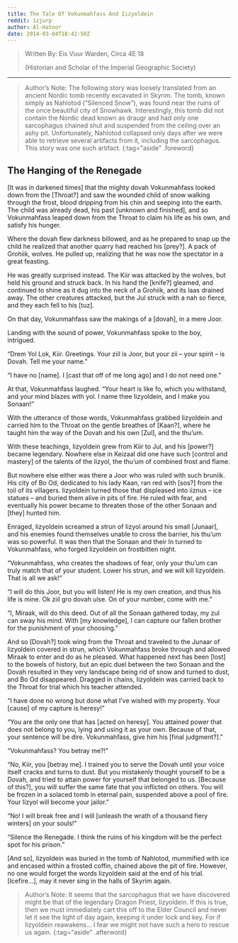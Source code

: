 ```yaml
---
title: The Tale Of Vokunmahfass And Iizyoldein
reddit: 1zjurp
author: Al-Hatoor
date: 2014-03-04T18:42:50Z
---
```


> Written By: Eis Vuur Warden, Circa 4E 18
>
> (Historian and Scholar of the Imperial Geographic Society)

---

> Author’s Note: The following story was loosely translated from an ancient
> Nordic tomb recently excavated in Skyrim. The tomb, known simply as Nahlotod
> (“Silenced Snow”), was found near the ruins of the once beautiful city of
> Snowhawk. Interestingly, this tomb did not contain the Nordic dead known as
> draugr and had only one sarcophagus chained shut and suspended from the
> ceiling over an ashy pit. Unfortunately, Nahlotod collapsed only days after we
> were able to retrieve several artifacts from it, including the sarcophagus.
> This story was one such artifact.
{:tag="aside" .foreword}

## The Hanging of the Renegade

\[It was in darkened times\] that the mighty dovah Vokunmahfass looked down from
the \[Throat?\] and saw the wounded child of snow walking through the frost,
blood dripping from his chin and seeping into the earth. The child was already
dead, his past \[unknown and finished\], and so Vokunmahfass leaped down from
the Throat to claim his life as his own, and satisfy his hunger.

Where the dovah flew darkness billowed, and as he prepared to snap up the child
he realized that another quarry had reached his \[prey?\]. A pack of Grohiik,
wolves. He pulled up, realizing that he was now the spectator in a great
feasting.

He was greatly surprised instead. The Kiir was attacked by the wolves, but held
his ground and struck back. In his hand the \[knife?\] gleamed, and continued to
shine as it dug into the neck of a Grohiik, and its laas drained away. The other
creatures attacked, but the Jul struck with a nah so fierce, and they each fell
to his \[tuz\].

On that day, Vokunmahfass saw the makings of a \[dovah\], in a mere Joor.

Landing with the sound of power, Vokunmahfass spoke to the boy, intrigued.

“Drem Yol Lok, Kiir. Greetings. Your ziil is Joor, but your zii – your spirit –
is Dovah. Tell me your name.”

“I have no \[name\]. I \[cast that off of me long ago\] and I do not need one.”

At that, Vokunmahfass laughed. “Your heart is like fo, which you withstand, and
your mind blazes with yol. I name thee Iizyoldein, and I make you Sonaan!”

With the utterance of those words, Vokunmahfass grabbed Iizyoldein and carried
him to the Throat on the gentle breathes of \[Kaan?\], where he taught him the
way of the Dovah and his own \[Zul], and the thu’um.

With these teachings, Iizyoldein grew from Kiir to Jul, and his \[power?\]
became legendary. Nowhere else in Keizaal did one have such \[control and
mastery\] of the talents of the Iizyol, the thu’um of combined frost and flame.

But nowhere else either was there a Joor who was ruled with such bruniik. His
city of Bo Od, dedicated to his lady Kaan, ran red with \[sos?\] from the toil
of its villagers. Iizyoldein turned those that displeased into iiznus – ice
statues – and buried them alive in pits of fire. He ruled with fear, and
eventually his power became to threaten those of the other Sonaan and \[they\]
hunted him.

Enraged, Iizyoldein screamed a strun of Iizyol around his small \[Junaar\], and
his enemies found themselves unable to cross the barrier, his thu’um was so
powerful. It was then that the Sonaan and their In turned to Vokunmahfass, who
forged Iizyoldein on frostbitten night.

“Vokunmahfass, who creates the shadows of fear, only your thu’um can truly match
that of your student. Lower his strun, and we will kill Iizyoldein. That is all
we ask!”

“I will do this Joor, but you will listen! He is my own creation, and thus his
life is mine. Ok ziil gro dovah ulse. On of your number, come with me.”

“I, Miraak, will do this deed. Out of all the Sonaan gathered today, my zul can
sway his mind. With \[my knowledge\], I can capture our fallen brother for the
punishment of your choosing.”

And so \[Dovah?\] took wing from the Throat and traveled to the Junaar of
Iizyoldein covered in strun, which Vokunmahfass broke through and allowed Miraak
to enter and do as he pleased. What happened next has been \[lost\] to the
bowels of history, but an epic duel between the two Sonaan and the Dovah
resulted in they very landscape being rid of snow and turned to dust, and Bo Od
disappeared. Dragged in chains, Iizyoldein was carried back to the Throat for
trial which his teacher attended.

“I have done no wrong but done what I’ve wished with my property. Your \[cause\]
of my capture is heresy!”

“You are the only one that has \[acted on heresy\]. You attained power that does
not belong to you, lying and using it as your own. Because of that, your
sentence will be dire. Vokunmahfass, give him his \[final judgment?\].”

“Vokunmahfass? You betray me?!”

“No, Kiir, you \[betray me\]. I trained you to serve the Dovah until your voice
itself cracks and turns to dust. But you mistakenly thought yourself to be a
Dovah, and tried to attain power for yourself that belonged to us. \[Because of
this?\], you will suffer the same fate that you inflicted on others. You will be
frozen in a solaced tomb in eternal pain, suspended above a pool of fire. Your
Iizyol will become your jailor.”

“No! I will break free and I will \[unleash the wrath of a thousand fiery
winters\] on your souls!”

“Silence the Renegade. I think the ruins of his kingdom will be the perfect spot
for his prison.”

\[And so\], Iizyoldein was buried in the tomb of Nahlotod, mummified with ice
and encased within a frosted coffin, chained above the pit of fire. However, no
one would forget the words Iizyoldein said at the end of his trial.
\[Icefire…\], may it never sing in the halls of Skyrim again.

> Author’s Note: It seems that the sarcophagus that we have discovered might be
> that of the legendary Dragon Priest, Iizyoldein. If this is true, then we must
> immediately cart this off to the Elder Council and never let it see the light
> of day again, keeping it under lock and key. For if Iizyoldein reawakens… I
> fear we might not have such a hero to rescue us again.
{:tag="aside" .afterword}
